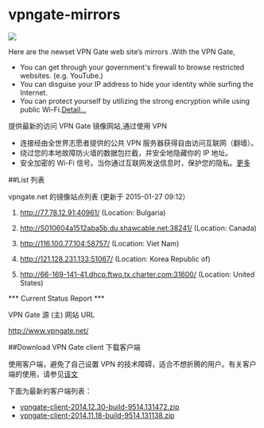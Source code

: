 vpngate-mirrors
===============

![](http://i1288.photobucket.com/albums/b484/waylau/vpn-top_zps08e8f3c2.jpg)

Here are the newset VPN Gate web site’s mirrors .With the VPN Gate,

* You can get through your government's firewall to browse restricted websites. (e.g. YouTube.)
* You can disguise your IP address to hide your identity while surfing the Internet.
* You can protect yourself by utilizing the strong encryption while using public Wi-Fi.[Detail...](http://www.waylau.com/about-vpngate/)

提供最新的访问 VPN Gate 镜像网站,通过使用 VPN 

* 连接经由全世界志愿者提供的公共 VPN 服务器获得自由访问互联网（翻墙）。
* 绕过您的本地故障防火墙的数据包拦截，并安全地隐藏你的 IP 地址。
* 安全加密的 Wi-Fi 信号。当你通过互联网发送信息时，保护您的隐私。[更多](http://www.waylau.com/about-vpngate/)

##List 列表

vpngate.net 的镜像站点列表 (更新于 2015-01-27 09:12）
 
1. http://77.78.12.91:40961/
   (Location: Bulgaria)
 
2. http://S010604a1512aba5b.du.shawcable.net:38241/
   (Location: Canada)
 
3. http://116.100.77.104:58757/
   (Location: Viet Nam)
 
4. http://121.128.231.133:51067/
   (Location: Korea Republic of)
 
5. http://66-169-141-41.dhcp.ftwo.tx.charter.com:31600/
   (Location: United States)
 
*** Current Status Report ***

VPN Gate 源 (主) 网站 URL

http://www.vpngate.net/

##Download VPN Gate client 下载客户端

使用客户端，避免了自己设置 VPN 的技术障碍，适合不想折腾的用户。有关客户端的使用，请参见[该文](http://www.waylau.com/about-vpngate/)

下面为最新的客户端列表：

* [vpngate-client-2014.12.30-build-9514.131472.zip](http://pan.baidu.com/s/1bnpQcpx)
* [vpngate-client-2014.11.18-build-9514.131138.zip](http://pan.baidu.com/s/1o6Bhtk2)

